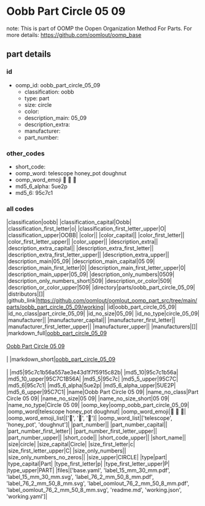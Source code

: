 # Oobb Part Circle 05 09  

note: This is part of OOMP the Oopen Organization Method For Parts. For more details: https://github.com/oomlout/oomp_base

##  part details





### id
* oomp_id: oobb_part_circle_05_09
  * classification: oobb
  * type: part
  * size: circle
  * color: 
  * description_main: 05_09
  * description_extra: 
  * manufacturer: 
  * part_number: 

### other_codes
* short_code: 
* oomp_word: telescope honey_pot doughnut
* oomp_word_emoji :telescope: :honey_pot: :doughnut:
* md5_6_alpha: 5ue2p
* md5_6: 95c7c1

### all codes 
|classification|oobb|
|classification_capital|Oobb|
|classification_first_letter|o|
|classification_first_letter_upper|O|
|classification_upper|OOBB|
|color||
|color_capital||
|color_first_letter||
|color_first_letter_upper||
|color_upper||
|description_extra||
|description_extra_capital||
|description_extra_first_letter||
|description_extra_first_letter_upper||
|description_extra_upper||
|description_main|05_09|
|description_main_capital|05 09|
|description_main_first_letter|0|
|description_main_first_letter_upper|0|
|description_main_upper|05_09|
|description_only_numbers|0509|
|description_only_numbers_short|509|
|description_or_color|509|
|description_or_color_upper|509|
|directory|parts/oobb_part_circle_05_09|
|distributors|[]|
|github_link|https://github.com/oomlout/oomlout_oomp_part_src/tree/main/parts/oobb_part_circle_05_09/working|
|id|oobb_part_circle_05_09|
|id_no_class|part_circle_05_09|
|id_no_size|05_09|
|id_no_type|circle_05_09|
|manufacturer||
|manufacturer_capital||
|manufacturer_first_letter||
|manufacturer_first_letter_upper||
|manufacturer_upper||
|manufacturers|[]|
|markdown_full|[oobb_part_circle_05_09](https://github.com/oomlout/oomlout_oomp_part_src/tree/main/parts/oobb_part_circle_05_09/working)<br>[](https://github.com/oomlout/oomlout_oomp_part_src/tree/main/parts/oobb_part_circle_05_09/working)<br>[Oobb Part Circle 05 09](https://github.com/oomlout/oomlout_oomp_part_src/tree/main/parts/oobb_part_circle_05_09/working)<br><br>|
|markdown_short|[oobb_part_circle_05_09](https://github.com/oomlout/oomlout_oomp_part_src/tree/main/parts/oobb_part_circle_05_09/working)<br><br>|
|md5|95c7c1b56a557ae3e43d1f7f5915c82b|
|md5_10|95c7c1b56a|
|md5_10_upper|95C7C1B56A|
|md5_5|95c7c|
|md5_5_upper|95C7C|
|md5_6|95c7c1|
|md5_6_alpha|5ue2p|
|md5_6_alpha_upper|5UE2P|
|md5_6_upper|95C7C1|
|name|Oobb Part Circle 05 09|
|name_no_class|Part Circle 05 09|
|name_no_size|05 09|
|name_no_size_short|05 09|
|name_no_type|Circle 05 09|
|oomp_key|oomp_oobb_part_circle_05_09|
|oomp_word|telescope honey_pot doughnut|
|oomp_word_emoji|:telescope: :honey_pot: :doughnut:|
|oomp_word_emoji_list|[':telescope:', ':honey_pot:', ':doughnut:']|
|oomp_word_list|['telescope', 'honey_pot', 'doughnut']|
|part_number||
|part_number_capital||
|part_number_first_letter||
|part_number_first_letter_upper||
|part_number_upper||
|short_code||
|short_code_upper||
|short_name||
|size|circle|
|size_capital|Circle|
|size_first_letter|c|
|size_first_letter_upper|C|
|size_only_numbers||
|size_only_numbers_no_zeros||
|size_upper|CIRCLE|
|type|part|
|type_capital|Part|
|type_first_letter|p|
|type_first_letter_upper|P|
|type_upper|PART|
|files|['base.yaml', 'label_15_mm_30_mm.pdf', 'label_15_mm_30_mm.svg', 'label_76_2_mm_50_8_mm.pdf', 'label_76_2_mm_50_8_mm.svg', 'label_oomlout_76_2_mm_50_8_mm.pdf', 'label_oomlout_76_2_mm_50_8_mm.svg', 'readme.md', 'working.json', 'working.yaml']|
